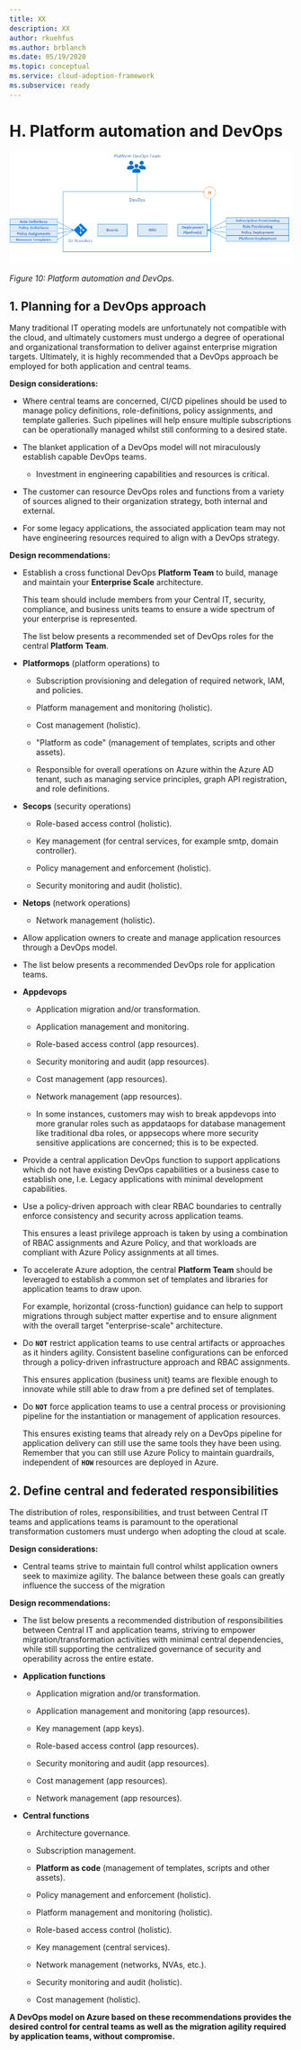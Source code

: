 ```yaml
---
title: XX
description: XX
author: rkuehfus
ms.author: brblanch
ms.date: 05/19/2020
ms.topic: conceptual
ms.service: cloud-adoption-framework
ms.subservice: ready
---
```


# H. Platform automation and DevOps

![Platform Automation and DevOps](./media/devops.png)

_Figure 10: Platform automation and DevOps._

## 1. Planning for a DevOps approach

Many traditional IT operating models are unfortunately not compatible with the cloud, and ultimately customers must undergo a degree of operational and organizational transformation to deliver against enterprise migration targets. Ultimately, it is highly recommended that a DevOps approach be employed for both application and central teams.

**Design considerations:**

- Where central teams are concerned, CI/CD pipelines should be used to manage policy definitions, role-definitions, policy assignments, and template galleries. Such pipelines will help ensure multiple subscriptions can be operationally managed whilst still conforming to a desired state.

- The blanket application of a DevOps model will not miraculously establish capable DevOps teams.

  - Investment in engineering capabilities and resources is critical.

- The customer can resource DevOps roles and functions from a variety of sources aligned to their organization strategy, both internal and external.

- For some legacy applications, the associated application team may not have engineering resources required to align with a DevOps strategy.

**Design recommendations:**

- Establish a cross functional DevOps **Platform Team** to build, manage and maintain your **Enterprise Scale** architecture.

  This team should include members from your Central IT, security, compliance, and business units teams to ensure a wide spectrum of your enterprise is represented.

  The list below presents a recommended set of DevOps roles for the central **Platform Team**.

- **Platformops** (platform operations) to

  - Subscription provisioning and delegation of required network, IAM, and policies.

  - Platform management and monitoring (holistic).

  - Cost management (holistic).

  - "Platform as code" (management of templates, scripts and other assets).

  - Responsible for overall operations on Azure within the Azure AD tenant, such as managing service principles, graph API registration, and role definitions.

- **Secops** (security operations)

  - Role-based access control (holistic).

  - Key management (for central services, for example smtp, domain controller).

  - Policy management and enforcement (holistic).

  - Security monitoring and audit (holistic).

- **Netops** (network operations)

  - Network management (holistic).

- Allow application owners to create and manage application resources through a DevOps model.

- The list below presents a recommended DevOps role for application teams.

- **Appdevops**

  - Application migration and/or transformation.

  - Application management and monitoring.

  - Role-based access control (app resources).

  - Security monitoring and audit (app resources).

  - Cost management (app resources).

  - Network management (app resources).

  - In some instances, customers may wish to break appdevops into more granular roles such as appdataops for database management like traditional dba roles, or appsecops where more security sensitive applications are concerned; this is to be expected.

- Provide a central application DevOps function to support applications which do not have existing DevOps capabilities or a business case to establish one, I.e. Legacy applications with minimal development capabilities.

- Use a policy-driven approach with clear RBAC boundaries to centrally enforce consistency and security across application teams.

  This ensures a least privilege approach is taken by using a combination of RBAC assignments and Azure Policy, and that workloads are compliant with Azure Policy assignments at all times.

- To accelerate Azure adoption, the central **Platform Team** should be leveraged to establish a common set of templates and libraries for application teams to draw upon.

  For example, horizontal (cross-function) guidance can help to support migrations through subject matter expertise and to ensure alignment with the overall target "enterprise-scale" architecture.

- Do **`NOT`** restrict application teams to use central artifacts or approaches as it hinders agility. Consistent baseline configurations can be enforced through a policy-driven infrastructure approach and RBAC assignments.

  This ensures application (business unit) teams are flexible enough to innovate while still able to draw from a pre defined set of templates.

- Do **`NOT`** force application teams to use a central process or provisioning pipeline for the instantiation or management of application resources.

  This ensures existing teams that already rely on a DevOps pipeline for application delivery can still use the same tools they have been using. Remember that you can still use Azure Policy to maintain guardrails, independent of **`HOW`** resources are deployed in Azure.

## 2. Define central and federated responsibilities

The distribution of roles, responsibilities, and trust between Central IT teams and applications teams is paramount to the operational transformation customers must undergo when adopting the cloud at scale.

**Design considerations:**

- Central teams strive to maintain full control whilst application owners seek to maximize agility. The balance between these goals can greatly influence the success of the migration

**Design recommendations:**

- The list below presents a recommended distribution of responsibilities between Central IT and application teams, striving to empower migration/transformation activities with minimal central dependencies, while still supporting the centralized governance of security and operability across the entire estate.

- **Application functions**

  - Application migration and/or transformation.

  - Application management and monitoring (app resources).

  - Key management (app keys).

  - Role-based access control (app resources).

  - Security monitoring and audit (app resources).

  - Cost management (app resources).

  - Network management (app resources).

- **Central functions**

  - Architecture governance.

  - Subscription management.

  - **Platform as code** (management of templates, scripts and other assets).

  - Policy management and enforcement (holistic).

  - Platform management and monitoring (holistic).

  - Role-based access control (holistic).

  - Key management (central services).

  - Network management (networks, NVAs, etc.).

  - Security monitoring and audit (holistic).

  - Cost management (holistic).

**A DevOps model on Azure based on these recommendations provides the desired control for central teams as well as the migration agility required by application teams, without compromise.**

